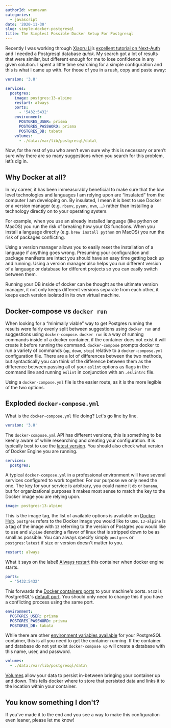 ```yaml
---
authorId: wcanavan
categories:
  - javascript
date: '2020-11-30'
slug: simple-docker-postgresql
title: The Simplest Possible Docker Setup For Postgresql
---
```


Recently I was working through [Xiaoru Li](https://www.xiaoru.li/)’s
[excellent tutorial on Next-Auth](https://dev.to/prisma/passwordless-authentication-with-next-js-prisma-and-next-auth-5g8g)
and I needed a Postgresql database _quick_. My search got a lot of results that
were similar, but different enough for me to lose confidence in any given
solution. I spent a little time searching for a simple configuration and this is
what I came up with. For those of you in a rush, copy and paste away:

```yml
version: '3.8'

services:
  postgres:
    image: postgres:13-alpine
    restart: always
    ports:
      - '5432:5432'
    environment:
      POSTGRES_USER: prisma
      POSTGRES_PASSWORD: prisma
      POSTGRES_DB: tabata
    volumes:
      - ./data:/var/lib/postgresql/data\
```

Now, for the rest of you who aren’t even sure why this is necessary or aren’t
sure why there are so many suggestions when you search for this problem, let’s
dig in.

## Why Docker at all?

In my career, it has been immeasurably beneficial to make sure that the low
level technologies and languages I am relying upon are “insulated” from the
computer I am developing on. By insulated, I mean it is best to use Docker or a
version manager (e.g. `rbenv`, `pyenv`, `nvm`, ...) rather than installing a
technology directly on to your operating system.

For example, when you use an already installed language (like python on MacOS)
you run the risk of breaking how your OS functions. When you install a language
directly (e.g. `brew install python` on MacOS) you run the risk of packages
conflicting.

Using a version manager allows you to easily reset the installation of a
language if anything goes wrong. Presuming your configuration and package
manifests are intact you should have an easy time getting back up and running.
Using a version manager also helps you run different version of a language or
database for different projects so you can easily switch between them.

Running your DB inside of docker can be thought as the ultimate version manager,
it not only keeps different versions separate from each other, it keeps each
version isolated in its own virtual machine.

## Docker-compose vs `docker run`

When looking for a “minimally viable” way to get Postgres running the results
were fairly evenly split between suggestions using `docker run` and suggestions
using `docker-compose`. `docker run` is a way of running commands inside of a
docker container, if the container does not exist it will create it before
running the command. `docker-compose` prompts docker to run a variety of
commands (`up`, `down`, `stop`) relative to a `docker-compose.yml` configuration
file. There are a lot of differences between the two methods, but syntactically
you can think of the difference between them as the difference between passing
all of your `eslint` options as flags in the command line and running `eslint`
in conjunction with an `.eslintrc` file.

Using a `docker-compose.yml` file is the easier route, as it is the more legible
of the two options.

## Exploded `docker-compose.yml`

What is the `docker-compose.yml` file doing? Let's go line by line.

```yml
version: '3.8'
```

The `docker-compose.yml` API has different versions, this is something to be
keenly aware of while researching and creating your configuration. It is
typically best to use the
[latest version](https://docs.docker.com/compose/compose-file/). You should also
check what version of Docker Engine you are running.

```yml
services:
  postgres:
```

A typical `docker-compose.yml` in a professional environment will have several
services configured to work together. For our purpose we only need the one. The
key for your service is arbitrary, you could name it `db` or `banana`, but for
organizational purposes it makes most sense to match the key to the Docker image
you are relying upon.

```yml
image: postgres:13-alpine
```

This is the image tag, the list of available options is available on
[Docker Hub](https://hub.docker.com/_/postgres). `postgres` refers to the Docker
image you would like to use. `13-alpine` is a tag of the image with `13`
referring to the version of Postgres you would like to use and `alpine` denoting
a flavor of linux that is stripped down to be as small as possible. You can
always specify simply `postgres` or `postgres:latest` if size or version doesn't
matter to you.

```yml
restart: always
```

What it says on the label!
[Always restart](https://docs.docker.com/compose/compose-file/#restart) this
container when docker engine starts.

```yml
ports:
  - '5432:5432'
```

This forwards the
[Docker containers ports](https://docs.docker.com/compose/compose-file/#ports)
to your machine's ports. `5432` is PostgreSQL's
[default port](https://www.postgresql.org/docs/current/app-postgres.html). You
should only need to change this if you have a conflicting process using the same
port.

```yml
environment:
  POSTGRES_USER: prisma
  POSTGRES_PASSWORD: prisma
  POSTGRES_DB: tabata
```

While there are other
[environment variables available](https://hub.docker.com/_/postgres) for your
PostgreSQL container, this is all you need to get the container running. If the
container and database do not yet exist `docker-compose up` will create a
database with this name, user, and password.

```yml
volumes:
  - ./data:/var/lib/postgresql/data\
```

[Volumes](https://docs.docker.com/compose/compose-file/#volume-configuration-reference)
allow your data to persist in-between bringing your container up and down. This
tells docker where to store that persisted data and links it to the location
within your container.

## You know something I don't?

If you've made it to the end and you see a way to make this configuration even
leaner, please let me know!
